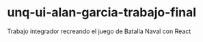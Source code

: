 # unq-ui-alan-garcia-trabajo-final
Trabajo integrador recreando el juego de Batalla Naval con React
